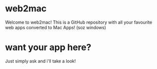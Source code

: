 # web2mac
Welcome to web2mac! This is a GitHub repository with all your favourite web apps converted to Mac Apps! (soz windows)

# want your app here?
Just simply ask and i'll take a look!
